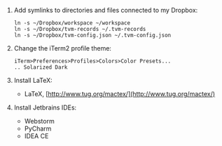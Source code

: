 1. Add symlinks to directories and files connected to my Dropbox:

    ```
    ln -s ~/Dropbox/workspace ~/workspace
    ln -s ~/Dropbox/tvm-records ~/.tvm-records
    ln -s ~/Dropbox/tvm-config.json ~/.tvm-config.json
    ```

1. Change the iTerm2 profile theme:

    ```
    iTerm>Preferences>Profiles>Colors>Color Presets...
    .. Solarized Dark
    ```

1. Install LaTeX:

    * LaTeX, [http://www.tug.org/mactex/](http://www.tug.org/mactex/)

1. Install Jetbrains IDEs:

    * Webstorm
    * PyCharm
    * IDEA CE
